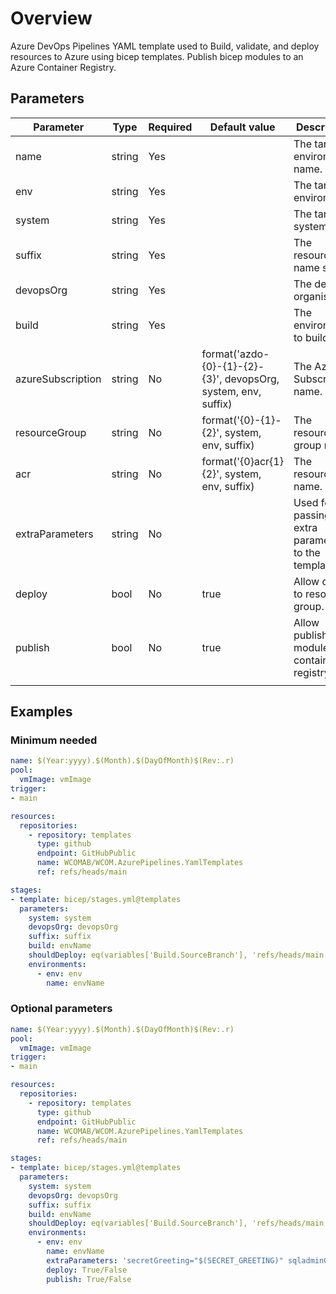 # Overview

Azure DevOps Pipelines YAML template used to Build, validate, and deploy resources to Azure using bicep templates. Publish bicep modules to an Azure Container Registry.

## Parameters

 **Parameter**     | **Type** | **Required** | **Default value**                                              | **Description**                                    
-------------------|----------|--------------|----------------------------------------------------------------|----------------------------------------------------
 name              | string   | Yes          |                                                                | The target environment name.                       
 env               | string   | Yes          |                                                                | The target environment.                            
 system            | string   | Yes          |                                                                | The target system.                                 
 suffix            | string   | Yes          |                                                                | The resource name suffix.                          
 devopsOrg         | string   | Yes          |                                                                | The devps organisation.                            
 build             | string   | Yes          |                                                                | The environment to build.                          
 azureSubscription | string   | No           | format('azdo-{0}-{1}-{2}-{3}', devopsOrg, system, env, suffix) | The Azure Subscription name.                       
 resourceGroup     | string   | No           | format('{0}-{1}-{2}', system, env, suffix)                     | The resource group name.                           
 acr               | string   | No           | format('{0}acr{1}{2}', system, env, suffix)                    | The resource name.                                 
 extraParameters   | string   | No           |                                                                | Used for passing extra parameters to the template. 
 deploy            | bool     | No           | true                                                           | Allow deploy to resource group.                    
 publish           | bool     | No           | true                                                           | Allow publish of modules to container registry.    
                   |          |              |                                                                |

## Examples

### Minimum needed

```yaml
name: $(Year:yyyy).$(Month).$(DayOfMonth)$(Rev:.r)
pool:
  vmImage: vmImage
trigger:
- main

resources:
  repositories:
    - repository: templates
      type: github
      endpoint: GitHubPublic
      name: WCOMAB/WCOM.AzurePipelines.YamlTemplates
      ref: refs/heads/main

stages:
- template: bicep/stages.yml@templates
  parameters:
    system: system
    devopsOrg: devopsOrg
    suffix: suffix
    build: envName
    shouldDeploy: eq(variables['Build.SourceBranch'], 'refs/heads/main')
    environments:
      - env: env
        name: envName
```

### Optional parameters

```yaml
name: $(Year:yyyy).$(Month).$(DayOfMonth)$(Rev:.r)
pool:
  vmImage: vmImage
trigger:
- main

resources:
  repositories:
    - repository: templates
      type: github
      endpoint: GitHubPublic
      name: WCOMAB/WCOM.AzurePipelines.YamlTemplates
      ref: refs/heads/main

stages:
- template: bicep/stages.yml@templates
  parameters:
    system: system
    devopsOrg: devopsOrg
    suffix: suffix
    build: envName
    shouldDeploy: eq(variables['Build.SourceBranch'], 'refs/heads/main')
    environments:
      - env: env
        name: envName
        extraParameters: 'secretGreeting="$(SECRET_GREETING)" sqladminGroupId="$(sqladminGroupId)" sqladminGroupName="$(sqladminGroupName)"'
        deploy: True/False
        publish: True/False
```